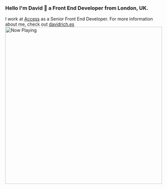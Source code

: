### Hello I'm David 👋 a Front End Developer from London, UK.
I work at [Access](https://www.weareaccess.co.uk/) as a Senior Front End Developer. For more information about me, check out [davidrich.es](https://davidrich.es)
<a href="https://now-playing-ochre.vercel.app/now-playing?open">
    <img src="https://now-playing-ochre.vercel.app/now-playing" width="500" alt="Now Playing">
</a>
